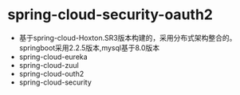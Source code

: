 # spring-cloud-security-oauth2
- 基于spring-cloud-Hoxton.SR3版本构建的，采用分布式架构整合的。springboot采用2.2.5版本,mysql基于8.0版本
- spring-cloud-eureka
- spring-cloud-zuul
- spring-cloud-outh2
- spring-cloud-security
